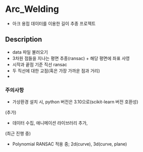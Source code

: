 # Arc_Welding  

- 아크 용접 데이터를 이용한 길이 추종 프로젝트  


## Description  

- data 파일 불러오기
- 3차원 점들을 지나는 평면 추종(ransac) + 해당 평면에 좌표 사영
- 시작과 끝점 기준 직선 ransac
- 두 직선에 대한 교점(혹은 가장 가까운 점과 거리)
- 

### 주의사항

- 가상환경 설치 시, python 버전은 3.10으로(scikit-learn 버전 호환성)


(추가)  
- 데이터 수집, 애니메이션 라이브러리 추가,   

(최근 진행 중)  
- Polynomial RANSAC 적용 중; 2d(curve), 3d(curve, plane)